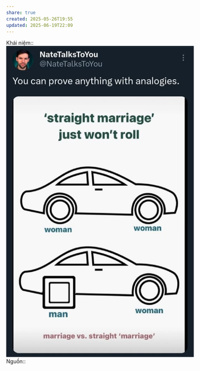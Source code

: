 ```yaml
---
share: true
created: 2025-05-26T19:55
updated: 2025-06-19T22:09
---
```

Khái niệm:: 
![Lỗi ẩn dụ.png](../../../../attachments/L%E1%BB%97i%20%E1%BA%A9n%20d%E1%BB%A5.png)
Nguồn:: 